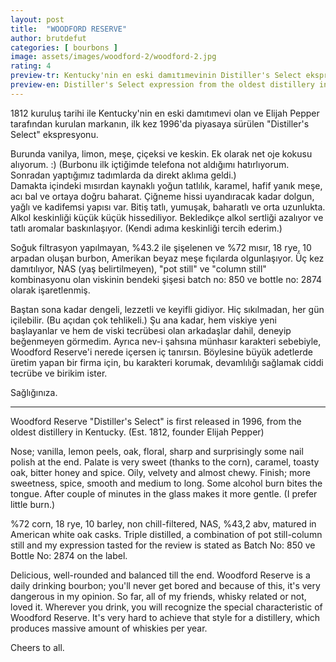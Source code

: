 ```yaml
---
layout: post
title:  "WOODFORD RESERVE"
author: brutdefut
categories: [ bourbons ]
image: assets/images/woodford-2/woodford-2.jpg
rating: 4
preview-tr: Kentucky'nin en eski damıtımevinin Distiller's Select ekspresyonu. 
preview-en: Distiller's Select expression from the oldest distillery in Kentucky.
---
```

1812 kuruluş tarihi ile Kentucky'nin en eski damıtımevi olan ve Elijah Pepper tarafından kurulan markanın, ilk kez 1996'da piyasaya sürülen "Distiller's Select" ekspresyonu. 

Burunda vanilya, limon, meşe, çiçeksi ve keskin. Ek olarak net oje kokusu alıyorum. :) (Burbonu ilk içtiğimde telefona not aldığımı hatırlıyorum. Sonradan yaptığımız tadımlarda da direkt aklıma geldi.)  
Damakta içindeki mısırdan kaynaklı yoğun tatlılık, karamel, hafif yanık meşe, acı bal ve ortaya doğru baharat. Çiğneme hissi uyandıracak kadar dolgun, yağlı ve kadifemsi yapısı var.
Bitiş tatlı, yumuşak, baharatlı ve orta uzunlukta. Alkol keskinliği küçük küçük hissediliyor. Bekledikçe alkol sertliği azalıyor ve tatlı aromalar baskınlaşıyor. (Kendi adıma keskinliği tercih ederim.) 

Soğuk filtrasyon yapılmayan, %43.2 ile şişelenen ve %72 mısır, 18 rye, 10 arpadan oluşan burbon, Amerikan beyaz meşe fıçılarda olgunlaşıyor. Üç kez damıtılıyor, NAS (yaş belirtilmeyen), "pot still" ve "column still" kombinasyonu olan viskinin bendeki şişesi batch no: 850 ve bottle no: 2874 olarak işaretlenmiş. 

Baştan sona kadar dengeli, lezzetli ve keyifli gidiyor. Hiç sıkılmadan, her gün içilebilir. (Bu açıdan çok tehlikeli.) Şu ana kadar, hem viskiye yeni başlayanlar ve hem de viski tecrübesi olan arkadaşlar dahil, deneyip beğenmeyen görmedim. 
Ayrıca nev-i şahsına münhasır karakteri sebebiyle, Woodford Reserve'i nerede içersen iç tanırsın. Böylesine büyük adetlerde üretim yapan bir firma için, bu karakteri korumak, devamlılığı sağlamak ciddi tecrübe ve birikim ister. 

Sağlığınıza.

---------------------------------------------------------------------------

<p id="english"></p>

Woodford Reserve "Distiller's Select" is first released in 1996, from the oldest distillery in Kentucky. (Est. 1812, founder Elijah Pepper) 

Nose; vanilla, lemon peels, oak, floral, sharp and surprisingly some nail polish at the end.
Palate is very sweet (thanks to the corn), caramel, toasty oak, bitter honey and spice. Oily, velvety and almost chewy. 
Finish; more sweetness, spice, smooth and medium to long. Some alcohol burn bites the tongue. After couple of minutes in the glass makes it more gentle. (I prefer little burn.)

%72 corn, 18 rye, 10 barley, non chill-filtered, NAS, %43,2 abv, matured in American white oak casks. Triple distilled, a combination of pot still-column still and my expression tasted for the review is stated as Batch No: 850 ve Bottle No: 2874 on the label.

Delicious, well-rounded and balanced till the end. Woodford Reserve is a daily drinking bourbon; you'll never get bored and because of this, it's very dangerous in my opinion. So far, all of my friends, whisky related or not, loved it.
Wherever you drink, you will recognize the special characteristic of Woodford Reserve. It's very hard to achieve that style for a distillery, which produces massive amount of whiskies per year.

Cheers to all. 
